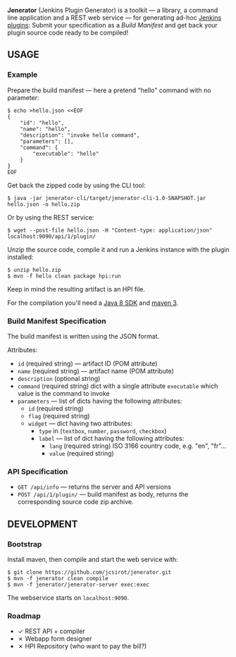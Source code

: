 

**Jenerator** (Jenkins Plugin Generator) is a toolkit — a library, a command line application and a REST web service — for generating ad-hoc [Jenkins plugins](https://wiki.jenkins-ci.org/display/JENKINS/Plugin+tutorial):
Submit your specification as a _Build Manifest_ and get back your plugin source code ready to be compiled!


USAGE
-----

### Example

Prepare the build manifest — here a pretend "hello" command with no parameter:

	$ echo >hello.json <<EOF
	{
		"id": "hello",
		"name": "hello",
		"description": "invoke hello command",
		"parameters": [],
		"command": {
			"executable": "hello"
		}
	}
	EOF

Get back the zipped code by using the CLI tool:

	$ java -jar jenerator-cli/target/jenerator-cli-1.0-SNAPSHOT.jar hello.json -o hello.zip

Or by using the REST service:

	$ wget --post-file hello.json -H "Content-type: application/json" localhost:9090/api/1/plugin/

Unzip the source code,
compile it and run a Jenkins instance with the plugin installed:

	$ unzip hello.zip
	$ mvn -f hello clean package hpi:run

Keep in mind the resulting artifact is an HPI file.

For the compilation you'll need a
[Java 8 SDK](http://java.oracle.com)
and
[maven 3](http://maven.apache.org).

### Build Manifest Specification

The build manifest is written using the JSON format.

Attributes:
  * `id` (required string) — artifact ID (POM attribute)
  * `name` (required string) — artifact name (POM attribute)
  * `description` (optional string)
  * `command` (required string) dict with a single attribute `executable` which value is the command to invoke
  * `parameters` — list of dicts having the following attributes:
    - `id` (required string)
    - `flag` (required string)
    - `widget` — dict having two attributes:
      - `type` in (`textbox`, `number`, `password`, `checkbox`)
      - `label` — list of dict having the following attributes:
        * `lang` (required string) ISO 3166 country code, e.g. "en", "fr"...
        * `value` (required string)

### API Specification

  * `GET /api/info` — returns the server and API versions
  * `POST /api/1/plugin/` — build manifest as body, returns the corresponding source code zip archive.


DEVELOPMENT
-----------

### Bootstrap

Install maven, then compile and start the web service with:

	$ git clone https://github.com/jcsirot/jenerator.git
	$ mvn -f jenerator clean compile
	$ mvn -f jenerator/jenerator-server exec:exec

The webservice starts on `localhost:9090`.

### Roadmap

  * ✓ REST API + compiler
  * ✗ Webapp form designer
  * ✗ HPI Repository (who want to pay the bill?)
